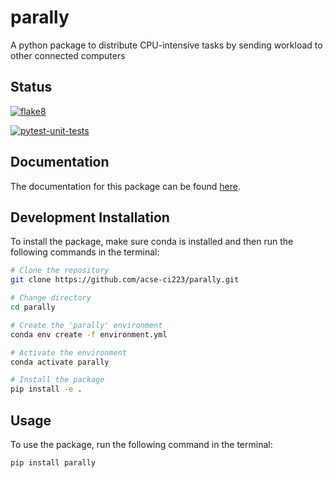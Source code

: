 # parally
A python package to distribute CPU-intensive tasks by sending workload to other connected computers

## Status

[![flake8](https://github.com/acse-ci223/parally/actions/workflows/flake8.yml/badge.svg)](https://github.com/acse-ci223/parally/actions/workflows/flake8.yml)

[![pytest-unit-tests](https://github.com/acse-ci223/parally/actions/workflows/pytest-unit-tests.yml/badge.svg)](https://github.com/acse-ci223/parally/actions/workflows/pytest-unit-tests.yml)

## Documentation

The documentation for this package can be found [here](https://acse-ci223.github.io/parally/).

## Development Installation

To install the package, make sure conda is installed and then run the following commands in the terminal:

```bash
# Clone the repository
git clone https://github.com/acse-ci223/parally.git

# Change directory
cd parally

# Create the 'parally' environment
conda env create -f environment.yml

# Activate the environment
conda activate parally

# Install the package
pip install -e .
```

## Usage

To use the package, run the following command in the terminal:

```bash
pip install parally
```